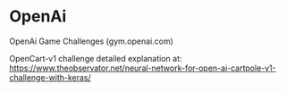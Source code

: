 # OpenAi
OpenAi Game Challenges (gym.openai.com)

OpenCart-v1 challenge detailed explanation at: https://www.theobservator.net/neural-network-for-open-ai-cartpole-v1-challenge-with-keras/
